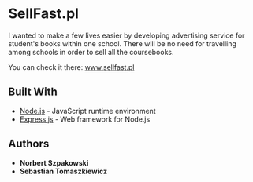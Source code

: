 # SellFast.pl 

I wanted to make a few lives easier by developing advertising service for student's books within one school. There will be no need for travelling
among schools in order to sell all the coursebooks.

You can check it there: 
www.sellfast.pl

## Built With

* [Node.js](https://nodejs.org/en/docs/) - JavaScript runtime environment 
* [Express.js](https://expressjs.com/en/api.html) - Web framework for Node.js

## Authors

* **Norbert Szpakowski**
* **Sebastian Tomaszkiewicz**

